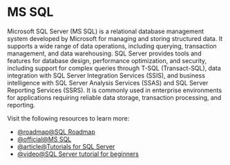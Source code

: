 # MS SQL

Microsoft SQL Server (MS SQL) is a relational database management system developed by Microsoft for managing and storing structured data. It supports a wide range of data operations, including querying, transaction management, and data warehousing. SQL Server provides tools and features for database design, performance optimization, and security, including support for complex queries through T-SQL (Transact-SQL), data integration with SQL Server Integration Services (SSIS), and business intelligence with SQL Server Analysis Services (SSAS) and SQL Server Reporting Services (SSRS). It is commonly used in enterprise environments for applications requiring reliable data storage, transaction processing, and reporting.

Visit the following resources to learn more:

- [@roadmap@SQL Roadmap](https://roadmap.sh/sql)
- [@official@MS SQL](https://www.microsoft.com/en-ca/sql-server/)
- [@article@Tutorials for SQL Server](https://docs.microsoft.com/en-us/sql/sql-server/tutorials-for-sql-server-2016?view=sql-server-ver15)
- [@video@SQL Server tutorial for beginners](https://www.youtube.com/watch?v=-EPMOaV7h_Q)
